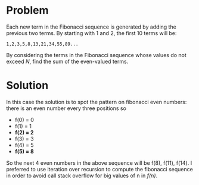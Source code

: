 # Problem
Each new term in the Fibonacci sequence is generated by adding the previous two terms. By starting with 1 and 2, the first 10 terms will be:
```
1,2,3,5,8,13,21,34,55,89...
```
By considering the terms in the Fibonacci sequence whose values do not exceed *N*, find the sum of the even-valued terms.

# Solution
In this case the solution is to spot the pattern on fibonacci even numbers: there is an even number every three positions so 
* f(0) = 0
* f(1) = 1
* **f(2) = 2**
* f(3) = 3
* f(4) = 5
* **f(5) = 8**

So the next 4 even numbers in the above sequence will be f(8), f(11), f(14).
I preferred to use iteration over recursion to compute the fibonacci sequence in order to avoid call stack overflow for big values of n in *f(n)*.  

